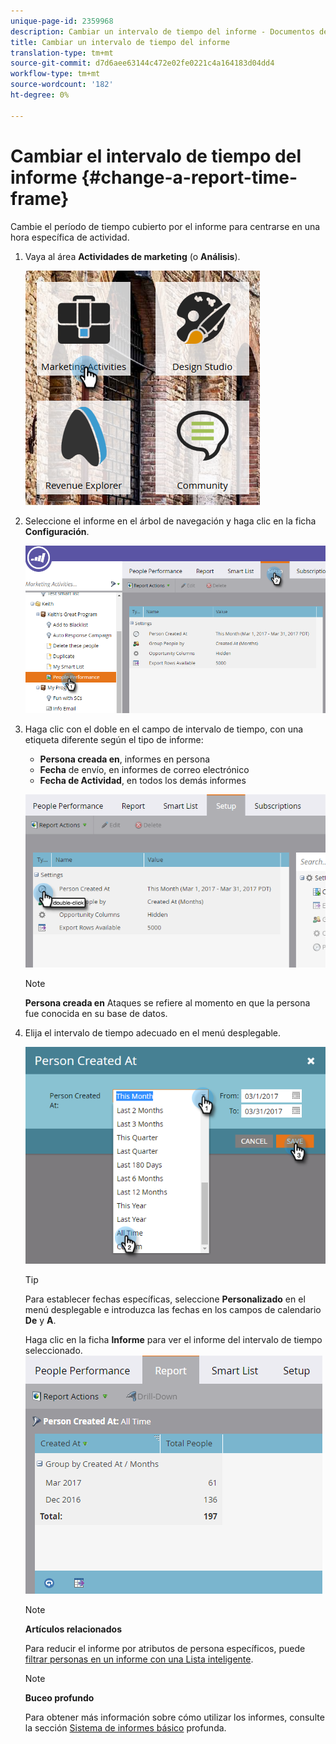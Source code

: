 ```yaml
---
unique-page-id: 2359968
description: Cambiar un intervalo de tiempo del informe - Documentos de marketing - Documentación del producto
title: Cambiar un intervalo de tiempo del informe
translation-type: tm+mt
source-git-commit: d7d6aee63144c472e02fe0221c4a164183d04dd4
workflow-type: tm+mt
source-wordcount: '182'
ht-degree: 0%

---
```



# Cambiar el intervalo de tiempo del informe {#change-a-report-time-frame}

Cambie el período de tiempo cubierto por el informe para centrarse en una hora específica de actividad.

1. Vaya al área **Actividades de marketing** (o **Análisis**).

   ![](assets/image2017-3-27-9-3a15-3a9.png)

1. Seleccione el informe en el árbol de navegación y haga clic en la ficha **Configuración**.

   ![](assets/image2017-3-27-9-3a57-3a56.png)

1. Haga clic con el doble en el campo de intervalo de tiempo, con una etiqueta diferente según el tipo de informe:

   * **Persona creada en**, informes en persona
   * **Fecha** de envío, en informes de correo electrónico
   * **Fecha de Actividad**, en todos los demás informes

   ![](assets/image2017-3-27-9-3a58-3a23.png)

   >[!NOTE]
   >
   >**Persona creada en** Ataques se refiere al momento en que la persona fue conocida en su base de datos.

1. Elija el intervalo de tiempo adecuado en el menú desplegable.

   ![](assets/image2017-3-27-9-3a58-3a40.png)

   >[!TIP]
   >
   >Para establecer fechas específicas, seleccione **Personalizado** en el menú desplegable e introduzca las fechas en los campos de calendario **De** y **A**.

   Haga clic en la ficha **Informe** para ver el informe del intervalo de tiempo seleccionado.\
   ![](assets/image2017-3-27-9-3a59-3a1.png)

   >[!NOTE]
   >
   >**Artículos relacionados**
   >
   >
   >Para reducir el informe por atributos de persona específicos, puede [filtrar personas en un informe con una Lista inteligente](filter-people-in-a-report-with-a-smart-list.md).

   >[!NOTE]
   >
   >**Buceo profundo**
   >
   >
   >Para obtener más información sobre cómo utilizar los informes, consulte la sección [Sistema de informes básico](http://docs.marketo.com/display/docs/basic+reporting) profunda.

